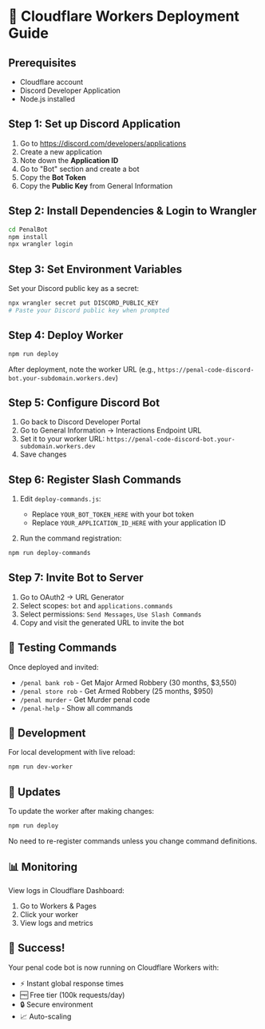# 🚀 Cloudflare Workers Deployment Guide

## Prerequisites
- Cloudflare account
- Discord Developer Application
- Node.js installed

## Step 1: Set up Discord Application

1. Go to https://discord.com/developers/applications
2. Create a new application
3. Note down the **Application ID**
4. Go to "Bot" section and create a bot
5. Copy the **Bot Token**
6. Copy the **Public Key** from General Information

## Step 2: Install Dependencies & Login to Wrangler

```bash
cd PenalBot
npm install
npx wrangler login
```

## Step 3: Set Environment Variables

Set your Discord public key as a secret:

```bash
npx wrangler secret put DISCORD_PUBLIC_KEY
# Paste your Discord public key when prompted
```

## Step 4: Deploy Worker

```bash
npm run deploy
```

After deployment, note the worker URL (e.g., `https://penal-code-discord-bot.your-subdomain.workers.dev`)

## Step 5: Configure Discord Bot

1. Go back to Discord Developer Portal
2. Go to General Information → Interactions Endpoint URL
3. Set it to your worker URL: `https://penal-code-discord-bot.your-subdomain.workers.dev`
4. Save changes

## Step 6: Register Slash Commands

1. Edit `deploy-commands.js`:
   - Replace `YOUR_BOT_TOKEN_HERE` with your bot token
   - Replace `YOUR_APPLICATION_ID_HERE` with your application ID

2. Run the command registration:
```bash
npm run deploy-commands
```

## Step 7: Invite Bot to Server

1. Go to OAuth2 → URL Generator
2. Select scopes: `bot` and `applications.commands`
3. Select permissions: `Send Messages`, `Use Slash Commands`
4. Copy and visit the generated URL to invite the bot

## 🎯 Testing Commands

Once deployed and invited:

- `/penal bank rob` - Get Major Armed Robbery (30 months, $3,550)
- `/penal store rob` - Get Armed Robbery (25 months, $950)
- `/penal murder` - Get Murder penal code
- `/penal-help` - Show all commands

## 🔧 Development

For local development with live reload:
```bash
npm run dev-worker
```

## 🔄 Updates

To update the worker after making changes:
```bash
npm run deploy
```

No need to re-register commands unless you change command definitions.

## 📊 Monitoring

View logs in Cloudflare Dashboard:
1. Go to Workers & Pages
2. Click your worker
3. View logs and metrics

## 🎉 Success!

Your penal code bot is now running on Cloudflare Workers with:
- ⚡ Instant global response times
- 🆓 Free tier (100k requests/day)
- 🔒 Secure environment
- 📈 Auto-scaling

